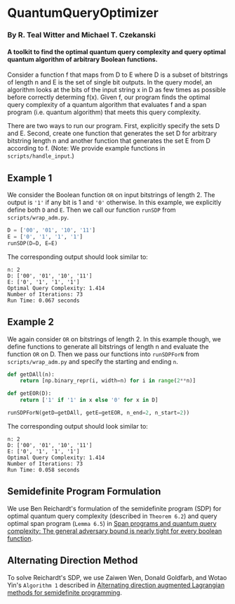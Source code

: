 # QuantumQueryOptimizer
### By R. Teal Witter and Michael T. Czekanski
#### A toolkit to find the optimal quantum query complexity and query optimal quantum algorithm of arbitrary Boolean functions.


Consider a function f that maps from D to E where D is a subset of bitstrings
of length n and E is the set of single bit outputs.
In the query model, an algorithm looks at the bits of the input string x in D
as few times as possible before correctly determing f(x).
Given f, our program finds the optimal query complexity of a quantum algorithm
that evaluates f and a span program (i.e. quantum algorithm) that meets
this query complexity.

There are two ways to run our program.
First, explicitly specify the sets D and E.
Second, create one function that generates the set D for arbitrary bitstring length n
and another function that generates the set E from D according to f.
(Note: We provide example functions in `scripts/handle_input`.)

## Example 1
We consider the Boolean function `OR` on input bitstrings of length 2.
The output is `'1'` if any bit is 1 and `'0'` otherwise.
In this example, we explicitly define both `D` and `E`.
Then we call our function `runSDP` from `scripts/wrap_adm.py`.

```python
D = ['00', '01', '10', '11']
E = ['0', '1', '1', '1']
runSDP(D=D, E=E)
```
The corresponding output should look similar to:
```
n: 2
D: ['00', '01', '10', '11']
E: ['0', '1', '1', '1']
Optimal Query Complexity: 1.414
Number of Iterations: 73
Run Time: 0.067 seconds
```

## Example 2
We again consider `OR` on bitstrings of length 2.
In this example though, we define functions to generate
all bitstrings of length n and evaluate the function `OR` on D.
Then we pass our functions into `runSDPForN` from `scripts/wrap_adm.py`
and specify the starting and ending `n`.
```python
def getDAll(n):
    return [np.binary_repr(i, width=n) for i in range(2**n)]

def getEOR(D):
    return ['1' if '1' in x else '0' for x in D]

runSDPForN(getD=getDAll, getE=getEOR, n_end=2, n_start=2))
```
The corresponding output should look similar to:
```
n: 2
D: ['00', '01', '10', '11']
E: ['0', '1', '1', '1']
Optimal Query Complexity: 1.414
Number of Iterations: 73
Run Time: 0.058 seconds
```

## Semidefinite Program Formulation
We use Ben Reichardt's formulation of the semidefinite program (SDP) for
optimal quantum query complexity (described in `Theorem 6.2`) 
and query optimal span program (`Lemma 6.5`) in
[Span programs and quantum query complexity:
The general adversary bound is nearly tight for every boolean function](https://arxiv.org/pdf/0904.2759.pdf).

## Alternating Direction Method
To solve Reichardt's SDP,
we use Zaiwen Wen, Donald Goldfarb, and Wotao Yin's
`Algorithm 1` described in
[Alternating direction augmented Lagrangian methods for semidefinite programming](http://mpc.zib.de/index.php/MPC/article/viewFile/40/20).
